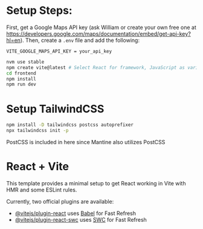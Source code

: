 # Setup Steps:
First, get a Google Maps API key (ask William or create your own free one at
https://developers.google.com/maps/documentation/embed/get-api-key?hl=en).
Then, create a `.env` file and add the following:

```
VITE_GOOGLE_MAPS_API_KEY = your_api_key
```

```zsh
nvm use stable
npm create vite@latest # Select React for framework, JavaScript as variant
cd frontend
npm install
npm run dev
```

# Setup TailwindCSS
```zsh
npm install -D tailwindcss postcss autoprefixer
npx tailwindcss init -p
```
PostCSS is included in here since Mantine also utilizes PostCSS

# React + Vite

This template provides a minimal setup to get React working in Vite with HMR and some ESLint rules.

Currently, two official plugins are available:

- [@vitejs/plugin-react](https://github.com/vitejs/vite-plugin-react/blob/main/packages/plugin-react/README.md) uses [Babel](https://babeljs.io/) for Fast Refresh
- [@vitejs/plugin-react-swc](https://github.com/vitejs/vite-plugin-react-swc) uses [SWC](https://swc.rs/) for Fast Refresh
